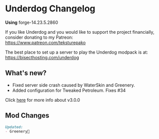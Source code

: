 # Underdog Changelog

**Using** forge-14.23.5.2860

If you like Underdog and you would like to support the project financially, consider donating to my Patreon: \
<https://www.patreon.com/teksturepako>

The best place to set up a server to play the Underdog modpack is at: \
<https://bisecthosting.com/underdog>

## What's new?

- Fixed server side crash caused by WaterSkin and Greenery.
- Added configuration for Tweaked Petroleum. Fixes #34

Click [here](https://github.com/juraj-hrivnak/Underdog/releases/tag/v3.0.0) for more info about v3.0.0

## Mod Changes

```markdown
Updated:
- Greenery🌿
```
